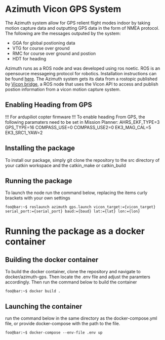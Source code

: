 # Azimuth Vicon GPS System
The Azimuth system allow for GPS relient flight modes indoor by taking motion capture data and outputting GPS data in the form of NMEA protocol. The following are the messages outputed by the system:
- GGA for global postioning data
- VTG for course over ground
- RMC for course over ground and postion
- HDT for heading

Azimuth runs as a ROS node and was developed using ros noetic. ROS is an opensource messageing protocol for robotics. Installation instructions can be found [here](http://wiki.ros.org/ROS/Installation). The Azimuth system gets its data from a rostopic published by [Vicon bridge](https://github.com/ethz-asl/vicon_bridge), a ROS node that uses the Vicon API to access and publish postion information from a vicon motion capture system.

## Enabling Heading from GPS
!!! For ardupiliot copter firmware !!!
To enable heading From GPS, the following paramaters need to be set in Mission Planner:
		AHRS_EKF_TYPE=3
		GPS_TYPE=16
		COMPASS_USE=0
		COMPASS_USE2=0
		EK3_MAG_CAL=5
		EK3_SRC1_YAW=2

## Installing the package 
To install our package, simply git clone the repository to the src directory of your catkin workspace and the catkin_make or catkin_build

## Running the package
To launch the node run the command below, replacing the items curly brackets with your own settings
```console
foo@bar:~$ roslaunch azimuth gps.launch vicon_target:={vicon_target} serial_port:={serial_port} baud:={baud} lat:={lat} lon:={lon}
```

# Running the package as a docker container

## Building the docker container

To build the docker container, clone the repository and navigate to docker/azimuth-gps. Then locate the .env file and adjust the paramters accordingly. Then run the command below to build the container

```console
foo@bar:~$ docker build .
```

## Launching the container
run the command below in the same directory as the docker-compose.yml file, or provide docker-compose with the path to the file.

```console
foo@bar:~$ docker-compose --env-file .env up
```


